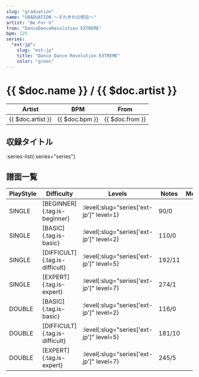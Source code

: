 ```yaml
---
slug: "graduation"
name: "GRADUATION ～それぞれの明日～"
artist: "Be For U"
from: "DanceDanceRevolution EXTREME"
bpm: 125
series:
  "ext-jp":
    slug: "ext-jp"
    title: "Dance Dance Revolution EXTREME"
    color: "green"
---
```


# {{ $doc.name }} / {{ $doc.artist }}

|Artist|BPM|From|
|------|---|----|
|{{ $doc.artist }}|{{ $doc.bpm }}|{{ $doc.from }}|

## 収録タイトル

:series-list{:series="series"}

## 譜面一覧

|PlayStyle|Difficulty|Levels|Notes|Movie|
|---------|----------|------|-----|-----|
|SINGLE|[BEGINNER]{.tag.is-beginner}|:level{:slug="series['ext-jp']" level=1}|90/0||
|SINGLE|[BASIC]{.tag.is-basic}|:level{:slug="series['ext-jp']" level=2}|110/0||
|SINGLE|[DIFFICULT]{.tag.is-difficult}|:level{:slug="series['ext-jp']" level=5}|192/11||
|SINGLE|[EXPERT]{.tag.is-expert}|:level{:slug="series['ext-jp']" level=7}|274/1||
|DOUBLE|[BASIC]{.tag.is-basic}|:level{:slug="series['ext-jp']" level=2}|116/0||
|DOUBLE|[DIFFICULT]{.tag.is-difficult}|:level{:slug="series['ext-jp']" level=5}|181/10||
|DOUBLE|[EXPERT]{.tag.is-expert}|:level{:slug="series['ext-jp']" level=7}|245/5||
